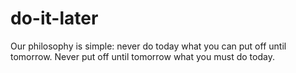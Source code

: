 # do-it-later

Our philosophy is simple: never do today what you can put off until tomorrow. Never put off until tomorrow what you must do today.
